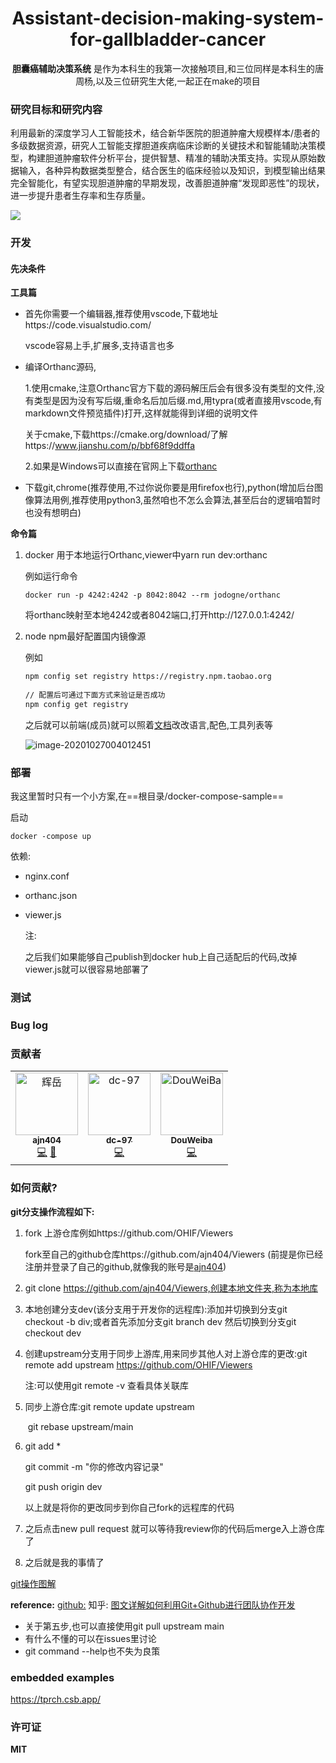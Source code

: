<div align="center">
  <h1>Assistant-decision-making-system-for-gallbladder-cancer</h1>
  <p><strong>胆囊癌辅助决策系统</strong> 是作为本科生的我第一次接触项目,和三位同样是本科生的唐周杨,以及三位研究生大佬,一起正在make的项目 </p>
</div>



### 研究目标和研究内容

​	利用最新的深度学习人工智能技术，结合新华医院的胆道肿瘤大规模样本/患者的多级数据资源，研究人工智能支撑胆道疾病临床诊断的关键技术和智能辅助决策模型，构建胆道肿瘤软件分析平台，提供智慧、精准的辅助决策支持。实现从原始数据输入，各种异构数据类型整合，结合医生的临床经验以及知识，到模型输出结果完全智能化，有望实现胆道肿瘤的早期发现，改善胆道肿瘤“发现即恶性”的现状，进一步提升患者生存率和生存质量。



<img src="https://ss3.bdstatic.com/70cFv8Sh_Q1YnxGkpoWK1HF6hhy/it/u=1016329604,1101776005&fm=26&gp=0.jpg">



### 开发

#### 先决条件

**工具篇**

- 首先你需要一个编辑器,推荐使用vscode,下载地址https://code.visualstudio.com/

  vscode容易上手,扩展多,支持语言也多

- 编译Orthanc源码,

  1.使用cmake,注意Orthanc官方下载的源码解压后会有很多没有类型的文件,没有类型是因为没有写后缀,重命名后加后缀.md,用typra(或者直接用vscode,有markdown文件预览插件)打开,这样就能得到详细的说明文件

  关于cmake,下载https://cmake.org/download/了解https://www.jianshu.com/p/bbf68f9ddffa

  2.如果是Windows可以直接在官网上下载[orthanc](https://www.orthanc-server.com/download-windows.php)

- 下载git,chrome(推荐使用,不过你说你要是用firefox也行),python(增加后台图像算法用例,推荐使用python3,虽然咱也不怎么会算法,甚至后台的逻辑咱暂时也没有想明白)



**命令篇**

1. docker  用于本地运行Orthanc,viewer中yarn run dev:orthanc

   例如运行命令

   ```
   docker run -p 4242:4242 -p 8042:8042 --rm jodogne/orthanc
   ```

   将orthanc映射至本地4242或者8042端口,打开http://127.0.0.1:4242/

2. node npm最好配置国内镜像源

   例如

   ```bash
   npm config set registry https://registry.npm.taobao.org
    
   // 配置后可通过下面方式来验证是否成功
   npm config get registry
   ```

   之后就可以前端(成员)就可以照着[文档](https://docs.ohif.org/development/testing.html)改改语言,配色,工具列表等

   ![image-20201027004012451](readme.assets/image-20201027004012451.png)

### 部署

我这里暂时只有一个小方案,在==根目录/docker-compose-sample==

启动

```
docker -compose up
```

依赖:

- nginx.conf

- orthanc.json

- viewer.js

  注:

  之后我们如果能够自己publish到docker hub上自己适配后的代码,改掉viewer.js就可以很容易地部署了





### 测试



### Bug log



### 贡献者

<table><td align="center"><a href="https://github.com/ajn404"><img src="https://avatars3.githubusercontent.com/u/61446750?s=460&u=c32cc98122a07c58f0610d26d34234045bb94854&v=4" width="100px;" alt="辉岳"/><br /><sub><b>ajn404</b></sub></a><br /><a href="https://github.com/OHIF/react-viewerbase/commits?author=swederik" title="Code">💻</a> <a href="#maintenance-swederik" title="Maintenance">🚧</a></td><td align="center"><a href="https://github.com/dc-97"><img src="https://avatars2.githubusercontent.com/u/73149007?s=460&v=4" width="100px;" alt="dc-97"/><br /><sub><b>dc-97</b></sub></a><br /><a href="https://github.com/OHIF/react-viewerbase/commits?author=swederik" title="Code">💻</a> <a href="#maintenance-swederik" title="Maintenance"></a></td>
    <td align="center"><a href="https://github.com/dc-97"><img src="https://avatars1.githubusercontent.com/u/45917384?s=460&v=4" width="100px;" alt="DouWeiBa"/><br /><sub><b>DouWeiba</b></sub></a><br /><a href="https://github.com/OHIF/react-viewerbase/commits?author=swederik" title="Code">💻</a> <a href="#maintenance-swederik" title="Maintenance"></a></td></table>

### 如何贡献?







**git分支操作流程如下:**

1. fork 上游仓库例如https://github.com/OHIF/Viewers

   fork至自己的github仓库https://github.com/ajn404/Viewers
   (前提是你已经注册并登录了自己的github,就像我的账号是[ajn404](https://github.com/ajn404))

2. git clone https://github.com/ajn404/Viewers,创建本地文件夹,称为本地库

3. 本地创建分支dev(该分支用于开发你的远程库):添加并切换到分支git checkout -b div;或者首先添加分支git branch dev 然后切换到分支git checkout dev

4. 创建upstream分支用于同步上游库,用来同步其他人对上游仓库的更改:git remote add upstream https://github.com/OHIF/Viewers

   注:可以使用git remote -v 查看具体关联库

5. 同步上游仓库:git remote update upstream

   ​						git rebase upstream/main

6. git add *

   git commit -m "你的修改内容记录"

   git push origin dev

   以上就是将你的更改同步到你自己fork的远程库的代码

7. 之后点击new pull request 就可以等待我review你的代码后merge入上游仓库了

8. 之后就是我的事情了

[git操作图解](https://github.com/ajn404/web_developer_daily/blob/main/git/gitcheatsheet.png?raw=true)	

**reference:**
[github:](https://docs.github.com/en)
知乎: [图文详解如何利用Git+Github进行团队协作开发](https://zhuanlan.zhihu.com/p/23478654)

- 关于第五步,也可以直接使用git pull upstream main
- 有什么不懂的可以在issues里讨论
- git command --help也不失为良策



### embedded examples

https://tprch.csb.app/

### 许可证

**MIT**

